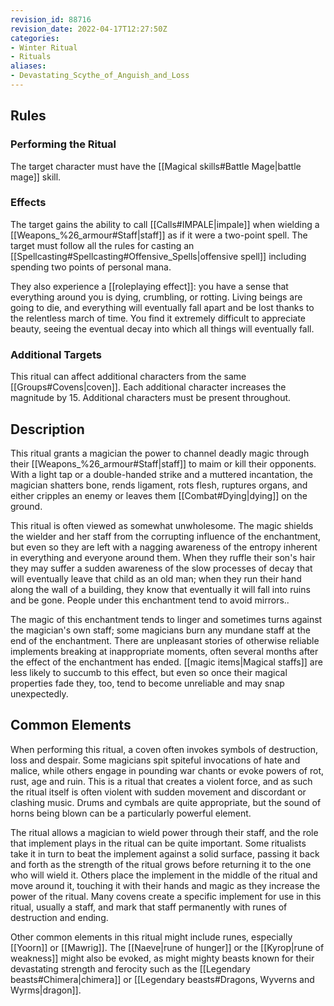 ```yaml
---
revision_id: 88716
revision_date: 2022-04-17T12:27:50Z
categories:
- Winter Ritual
- Rituals
aliases:
- Devastating_Scythe_of_Anguish_and_Loss
---
```


## Rules

### Performing the Ritual
  The target character must have the [[Magical skills#Battle Mage|battle mage]] skill.



### Effects
The target gains the ability to call [[Calls#IMPALE|impale]] when wielding a [[Weapons_%26_armour#Staff|staff]] as if it were a two-point spell. The target must follow all the rules for casting an [[Spellcasting#Spellcasting#Offensive_Spells|offensive spell]] including spending two points of personal mana.

They also experience a [[roleplaying effect]]: you have a sense that everything around you is dying, crumbling, or rotting. Living beings are going to die, and everything will eventually fall apart and be lost thanks to the relentless march of time. You find it extremely difficult to appreciate beauty, seeing the eventual decay into which all things will eventually fall.



### Additional Targets
This ritual can affect additional characters from the same [[Groups#Covens|coven]]. Each additional character increases the magnitude by 15. Additional characters must be present throughout.

## Description
This ritual grants a magician the power to channel deadly magic through their [[Weapons_%26_armour#Staff|staff]] to maim or kill their opponents. With a light tap or a double-handed strike and a muttered incantation, the magician shatters bone, rends ligament, rots flesh, ruptures organs, and either cripples an enemy or leaves them [[Combat#Dying|dying]] on the ground.

This ritual is often viewed as somewhat unwholesome. The magic shields the wielder and her staff from the corrupting influence of the enchantment, but even so they are left with a nagging awareness of the entropy inherent in everything and everyone around them. When they ruffle their son's hair they may suffer a sudden awareness of the slow processes of decay that will eventually leave that child as an old man; when they run their hand along the wall of a building, they know that eventually it will fall into ruins and be gone. People under this enchantment tend to avoid mirrors..

The magic of this enchantment tends to linger and sometimes turns against the magician's own staff; some magicians burn any mundane staff at the end of the enchantment. There are unpleasant stories of otherwise reliable implements breaking at inappropriate moments, often several months after the effect of the enchantment has ended. [[magic items|Magical staffs]] are less likely to succumb to this effect, but even so once their magical properties fade they, too, tend to become unreliable and may snap unexpectedly. 

## Common Elements
When performing this ritual, a coven often invokes symbols of destruction, loss and despair. Some magicians spit spiteful invocations of hate and malice, while others engage in pounding war chants or evoke powers of rot, rust, age and ruin. This is a ritual that creates a violent force, and as such the ritual itself is often violent with sudden movement and discordant or clashing music. Drums and cymbals are quite appropriate, but the sound of horns being blown can be a particularly powerful element.

The ritual allows a magician to wield power through their staff, and the role that implement plays in the ritual can be quite important. Some ritualists take it in turn to beat the implement against a solid surface, passing it back and forth as the strength of the ritual grows before returning it to the one who will wield it. Others place the implement in the middle of the ritual and move around it, touching it with their hands and magic as they increase the power of the ritual. Many covens create a specific implement for use in this ritual, usually a staff, and mark that staff permanently with runes of destruction and ending.

Other common elements in this ritual might include runes, especially [[Yoorn]] or [[Mawrig]]. The [[Naeve|rune of hunger]] or the [[Kyrop|rune of weakness]] might also be evoked, as might mighty beasts known for their devastating strength and ferocity such as the [[Legendary beasts#Chimera|chimera]] or [[Legendary beasts#Dragons, Wyverns and Wyrms|dragon]].




